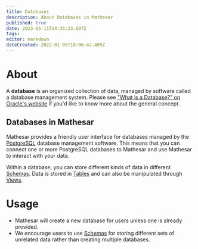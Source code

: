 ```yaml
---
title: Databases
description: About Databases in Mathesar
published: true
date: 2023-05-11T14:35:23.607Z
tags: 
editor: markdown
dateCreated: 2022-01-05T18:06:42.409Z
---
```


# About

A **database** is an organized collection of data, managed by software called a database management system. Please see ["What is a Database?" on Oracle's website](https://www.oracle.com/database/what-is-database/) if you'd like to know more about the general concept.

## Databases in Mathesar
Mathesar provides a friendly user interface for databases managed by the [PostgreSQL](https://www.postgresql.org/) database management software. This means that you can connect one or more PostgreSQL databases to Mathesar and use Mathesar to interact with your data.

Within a database, you can store different kinds of data in different [Schemas](/product/concepts/schemas). Data is stored in [Tables](/product/concepts/tables) and can also be manipulated through [Views](/product/concepts/views).

# Usage
- Mathesar will create a new database for users unless one is already provided.
- We encourage users to use [Schemas](/product/concepts/schemas) for storing different sets of unrelated data rather than creating multiple databases.